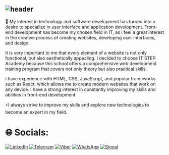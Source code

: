 ## ![header](https://capsule-render.vercel.app/api?type=waving&color=gradient&height=200&section=header&text=Nazar%20Lyubchinsky-nl-&animation=fadeIn&fontSize=90&desc=Frontend%20Developer&descSize=30)

<div>
  <p>🌱 My interest in technology and software development has turned into a desire to specialize in user interface and application development. Front-end development has become my chosen field in IT, as I feel a great interest in the creative process of creating websites, developing user interfaces, and design.</p>
  <p>It is very important to me that every element of a website is not only functional, but also aesthetically appealing. I decided to choose IT STEP Academy because this school offers a comprehensive web development training program that covers not only theory but also practical skills. </p>
  <p>I have experience with HTML, CSS, JavaScript, and popular frameworks such as React. which allows me to create modern websites that work on any device. I have a strong interest in constantly improving my skills and abilities in front-end development.</p>
  <p>⚡I always strive to improve my skills and explore new technologies to become an expert in my field.</p>
</div>

# 🌐 Socials:
[![LinkedIn](https://img.shields.io/badge/LinkedIn-2CA5E0?style=for-the-badge&logo=linkedIn&logoColor=white)](https://www.linkedin.com/in/nazar-lyubchynskyi-37a89026b/) 
[![Telegram](https://img.shields.io/badge/Telegram-2CA5E0?style=for-the-badge&logo=telegram&logoColor=white)](https://t.me/Sanekx_Arcs) 
[![Viber](https://img.shields.io/badge/Viber-8B66A9?style=for-the-badge&logo=viber&logoColor=white)](https://linkedin.com/in/https://www.linkedin.com/in/od-/) 
[![WhatsApp](https://img.shields.io/badge/WhatsApp-25D366?style=for-the-badge&logo=whatsapp&logoColor=white)](https://wa.me/qr/DISE7CCEVP5JJ1) 
[![Signal](https://img.shields.io/badge/Signal-%23039BE5.svg?style=for-the-badge&logo=Signal&logoColor=white)](https://linkedin.com/in/https://www.linkedin.com/in/od-/) 


